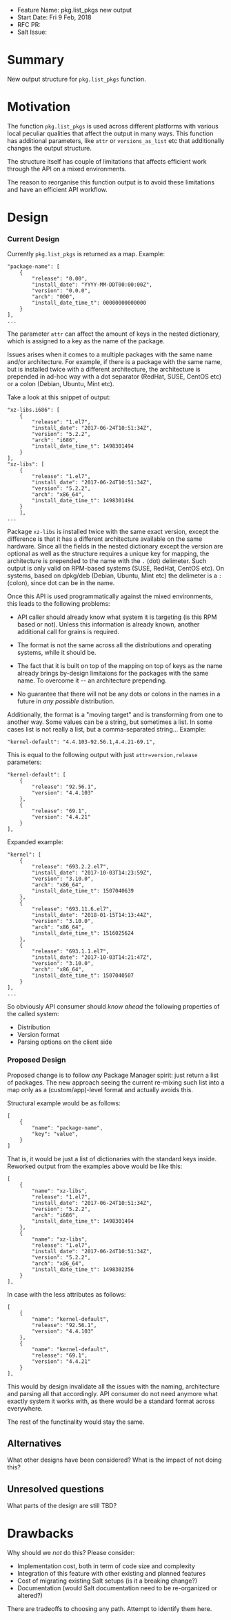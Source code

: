 - Feature Name: pkg.list_pkgs new output
- Start Date: Fri 9 Feb, 2018
- RFC PR:
- Salt Issue:

# Summary
[summary]: #summary

New output structure for `pkg.list_pkgs` function.

# Motivation
[motivation]: #motivation

The function `pkg.list_pkgs` is used across different platforms with
various local peculiar qualities that affect the output in many
ways. This function has additional parameters, like `attr` or
`versions_as_list` etc that additionally changes the output structure.

The structure itself has couple of limitations that affects efficient
work through the API on a mixed environments.

The reason to reorganise this function output is to avoid these
limitations and have an efficient API workflow.

# Design
[design]: #detailed-design

### Current Design

Currently `pkg.list_pkgs` is returned as a map. Example:

```
"package-name": [
    {
        "release": "0.00",
        "install_date": "YYYY-MM-DDT00:00:00Z",
        "version": "0.0.0",
        "arch": "000",
        "install_date_time_t": 00000000000000
    }
],
...
```

The parameter `attr` can affect the amount of keys in the nested
dictionary, which is assigned to a key as the name of the package.

Issues arises when it comes to a multiple packages with the same name
and/or architecture. For example, if there is a package with the same
name, but is installed twice with a different architecture, the
architecture is prepended in ad-hoc way with a dot separator (RedHat,
SUSE, CentOS etc) or a colon (Debian, Ubuntu, Mint etc).

Take a look at this snippet of output:

```
"xz-libs.i686": [
	{
		"release": "1.el7",
		"install_date": "2017-06-24T10:51:34Z",
		"version": "5.2.2",
		"arch": "i686",
		"install_date_time_t": 1498301494
	}
],
"xz-libs": [
	{
		"release": "1.el7",
		"install_date": "2017-06-24T10:51:34Z",
		"version": "5.2.2",
		"arch": "x86_64",
		"install_date_time_t": 1498301494
	}
	],
...
```

Package `xz-libs` is installed twice with the same exact version,
except the difference is that it has a different architecture
available on the same hardware. Since all the fields in the nested
dictionary except the version are optional as well as the structure
requires a unique key for mapping, the architecture is prepended to
the name with the `.` (dot) delimeter. Such output is only valid on
RPM-based systems (SUSE, RedHat, CentOS etc). On systems, based on
dpkg/deb (Debian, Ubuntu, Mint etc) the delimeter is a `:` (colon),
since dot can be in the name.

Once this API is used programmatically against the mixed environments,
this leads to the following problems:

- API caller should already know what system it is targeting (is this
  RPM based or not). Unless this information is already known, another
  additional call for grains is required.

- The format is not the same across all the distributions and
  operating systems, while it should be.

- The fact that it is built on top of the mapping on top of keys as
  the name already brings by-design limitaions for the packages with
  the same name. To overcome it -- an architecture prepending.

- No guarantee that there will not be any dots or colons in the names
  in a future in _any possible_ distribution.

Additionally, the format is a "moving target" and is transforming from
one to another way. Some values can be a string, but sometimes a
list. In some cases list is not really a list, but a comma-separated
string... Example:

```
"kernel-default": "4.4.103-92.56.1,4.4.21-69.1",
```

This is equal to the following output with just `attr=version,release`
parameters:

```
"kernel-default": [
	{
		"release": "92.56.1",
		"version": "4.4.103"
	},
	{
		"release": "69.1",
		"version": "4.4.21"
	}
], 
```

Expanded example:

```
"kernel": [
	{
		"release": "693.2.2.el7",
		"install_date": "2017-10-03T14:23:59Z",
		"version": "3.10.0",
		"arch": "x86_64",
		"install_date_time_t": 1507040639
	},
	{
		"release": "693.11.6.el7",
		"install_date": "2018-01-15T14:13:44Z",
		"version": "3.10.0",
		"arch": "x86_64",
		"install_date_time_t": 1516025624
	},
	{
		"release": "693.1.1.el7",
		"install_date": "2017-10-03T14:21:47Z",
		"version": "3.10.0",
		"arch": "x86_64",
		"install_date_time_t": 1507040507
	}
],
...	
```

So obviously API consumer should _know ahead_ the following properties
of the called system:

- Distribution
- Version format
- Parsing options on the client side

### Proposed Design

Proposed change is to follow _any_ Package Manager spirit: just return
a list of packages. The new approach seeing the current re-mixing such
list into a map only as a (custom/app)-level format and actually
avoids this.

Structural example would be as follows:

```
[
	{
		"name": "package-name",
		"key": "value",
	}
]
```

That is, it would be just a list of dictionaries with the standard
keys inside. Reworked output from the examples above would be like
this:

```
[
	{
		"name": "xz-libs",
		"release": "1.el7",
		"install_date": "2017-06-24T10:51:34Z",
		"version": "5.2.2",
		"arch": "i686",
		"install_date_time_t": 1498301494
	},
	{
		"name": "xz-libs",
		"release": "1.el7",
		"install_date": "2017-06-24T10:51:34Z",
		"version": "5.2.2",
		"arch": "x86_64",
		"install_date_time_t": 1498302356
	}
],

```

In case with the less attributes as follows:

```
[
	{
		"name": "kernel-default",
		"release": "92.56.1",
		"version": "4.4.103"
	},
	{
		"name": "kernel-default",
		"release": "69.1",
		"version": "4.4.21"
	}
], 

```

This would by design invalidate all the issues with the naming,
architecture and parsing all that accordingly. API consumer do not
need anymore what exactly system it works with, as there would be a
standard format across everywhere.

The rest of the functinality would stay the same.

## Alternatives
[alternatives]: #alternatives

What other designs have been considered? What is the impact of not doing this?

## Unresolved questions
[unresolved]: #unresolved-questions

What parts of the design are still TBD?

# Drawbacks
[drawbacks]: #drawbacks

Why should we *not* do this? Please consider:

- Implementation cost, both in term of code size and complexity
- Integration of this feature with other existing and planned features
- Cost of migrating existing Salt setups (is it a breaking change?)
- Documentation (would Salt documentation need to be re-organized or altered?)


There are tradeoffs to choosing any path. Attempt to identify them here.
